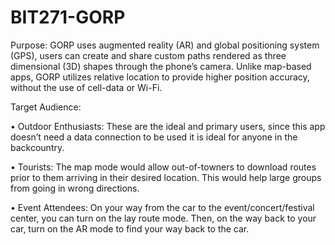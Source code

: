 # BIT271-GORP
Purpose:
GORP uses augmented reality (AR) and global positioning system (GPS), users can create and share custom paths rendered as three dimensional (3D) shapes through the phone’s camera.
Unlike map-based apps, GORP utilizes relative location to provide higher position accuracy, without the use of cell-data or Wi-Fi.

Target Audience:

• Outdoor Enthusiasts: These are the ideal and primary users, since this app doesn’t need a data connection to be used it is ideal for anyone in the backcountry. 

• Tourists: The map mode would allow out-of-towners to download routes prior to them arriving in their desired location. This would help large groups from going in wrong directions.

• Event Attendees: On your way from the car to the event/concert/festival center, you can turn on the lay route mode. Then, on the way back to your car, turn on the AR mode to find your way back to the car.
